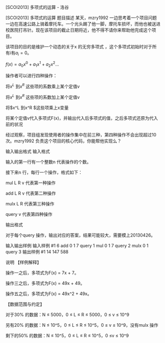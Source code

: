 



[SCOI2013] 多项式的运算 - 洛谷














[SCOI2013] 多项式的运算
题目描述
某天，mzry1992 一边思考着一个项目问题一边在高速公路上骑着摩托车。一个光头踢了他一脚，摩托车损坏，而他也被送进校医院打吊针。现在该项目的截止日期将近，他不得不请你来帮助他完成这个项目。


该项目的目的是维护一个动态的关于x 的无穷多项式 ，这个多项式初始时对于所有i有$a_i = 0$。

$f(x)=a_0x^0+a_1x^1+a_2x^2...$

操作者可以进行四种操作：


将$x^L$ 到$x^R$ 这些项的系数乘上某个定值v


将$x^L$ 到$x^R$ 这些项的系数加上某个定值v


将$x^L 到x^R $这些项乘上x变量


将某个定值v代入多项式F(x)，并输出代入后多项式的值，之后多项式还原为代入前的状况

经过观察，项目组发现使用者的操作集中在前三种，第四种操作不会出现超过10次。mzry1992 负责这个项目的核心代码，你能帮他实现么？

输入输出格式
输入格式

输入的第一行有一个整数n 代表操作的个数。


接下来n 行，每行一个操作，格式如下：


mul L R v 代表第一种操作


add L R v 代表第二种操作


mulx L R 代表第三种操作


query v 代表第四种操作


输出格式

对于每个query 操作，输出对应的答案，结果可能较大，需要模上20130426。

输入输出样例
输入样例 #1
6
add 0 1 7
query 1
mul 0 1 7
query 2
mulx 0 1
query 3
输出样例 #1
14
147
588

说明
【样例解释】

操作一之后，多项式为F(x) = 7x + 7。

操作三之后，多项式为F(x) = 49x + 49。

操作五之后，多项式为F(x) = 49x^2 + 49x。

【数据范围与约定】

对于30% 的数据：N ≤ 5000，0 ≤ L ≤ R ≤ 5000，0 ≤ v ≤ 10^9


另有20% 的数据：N ≤ 10^5，0 ≤ L ≤ R ≤ 10^5，0 ≤ v ≤ 10^9，没有mulx 操作


剩下的50% 的数据：N ≤ 10^5，0 ≤ L ≤ R ≤ 10^5，0 ≤v ≤ 10^9







